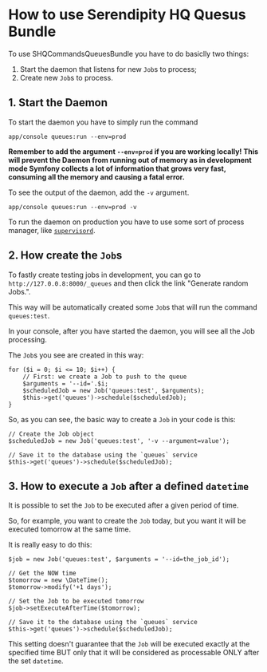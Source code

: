 How to use Serendipity HQ Quesus Bundle
=======================================

To use SHQCommandsQueuesBundle you have to do basiclly two things:

1. Start the daemon that listens for new `Job`s to process;
2. Create new `Job`s to process.

## 1. Start the Daemon

To start the daemon you have to simply run the command

    app/console queues:run --env=prod

**Remember to add the argument `--env=prod` if you are working locally! This will prevent the Daemon from running out of
 memory as in development mode Symfony collects a lot of information that grows very fast, consuming all the memory and
 causing a fatal error.**

To see the output of the daemon, add the `-v` argument.

    app/console queues:run --env=prod -v

To run the daemon on production you have to use some sort of process manager, like
 [`supervisord`](http://supervisord.org/).

## 2. How create the `Job`s

To fastly create testing jobs in development, you can go to `http://127.0.0.8:8000/_queues` and then click the link
 "Generate random Jobs.".

This way will be automatically created some `Job`s that will run the command `queues:test`.

In your console, after you have started the daemon, you will see all the Job processing.

The `Job`s you see are created in this way:

    for ($i = 0; $i <= 10; $i++) {
        // First: we create a Job to push to the queue
        $arguments = '--id='.$i;
        $scheduledJob = new Job('queues:test', $arguments);
        $this->get('queues')->schedule($scheduledJob);
    }

So, as you can see, the basic way to create a `Job` in your code is this:

    // Create the Job object
    $scheduledJob = new Job('queues:test', '-v --argument=value');
    
    // Save it to the database using the `queues` service
    $this->get('queues')->schedule($scheduledJob);

## 3. How to execute a `Job` after a defined `datetime`

It is possible to set the `Job`  to be executed after a given period of time.

So, for example, you want to create the `Job` today, but you want it will be executed tomorrow at the same time.

It is really easy to do this:

    $job = new Job('queues:test', $arguments = '--id=the_job_id');
    
    // Get the NOW time
    $tomorrow = new \DateTime();
    $tomorrow->modify('+1 days');
    
    // Set the Job to be executed tomorrow
    $job->setExecuteAfterTime($tomorrow);
    
    // Save it to the database using the `queues` service
    $this->get('queues')->schedule($scheduledJob);

This setting doesn't guarantee that the `Job` will be executed exactly at the specified time BUT only that it will be
 considered as processable ONLY after the set `datetime`.